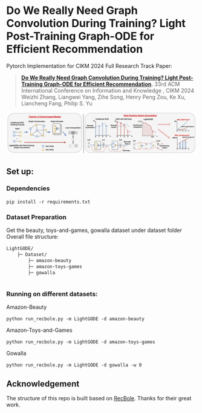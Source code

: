 # Do We Really Need Graph Convolution During Training? Light Post-Training Graph-ODE for Efficient Recommendation

Pytorch Implementation for CIKM 2024 Full Research Track Paper: 
> **[Do We Really Need Graph Convolution During Training? Light Post-Training Graph-ODE for Efficient Recommendation](https://github.com/DavidZWZ/LightGODE).**
> 33rd ACM International Conference on Information and Knowledge , CIKM 2024 <br>
> Weizhi Zhang, Liangwei Yang, Zihe Song, Henry Peng Zou, Ke Xu, Liancheng Fang, Philip S. Yu <br>

![Framework](Images/Framework.png)

## Set up:
### Dependencies
```
pip install -r requirements.txt
```

### Dataset Preparation
Get the beauty, toys-and-games, gowalla dataset under dataset folder
Overall file structure:
```
LightGODE/
    ├─ Dataset/
        ├─ amazon-beauty
        ├─ amazon-toys-games
        ├─ gowalla


```

### Running on different datasets:

Amazon-Beauty
```
python run_recbole.py -m LightGODE -d amazon-beauty
```

Amazon-Toys-and-Games
```
python run_recbole.py -m LightGODE -d amazon-toys-games
```

Gowalla
```
python run_recbole.py -m LightGODE -d gowalla -w 0
```

## Acknowledgement
The structure of this repo is built based on [RecBole](https://github.com/RUCAIBox/RecBole). Thanks for their great work.